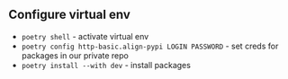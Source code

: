 ## Configure virtual env

* `poetry shell` - activate virtual env
* `poetry config http-basic.align-pypi LOGIN PASSWORD` - set creds for packages in our private repo
* `poetry install --with dev` - install packages
